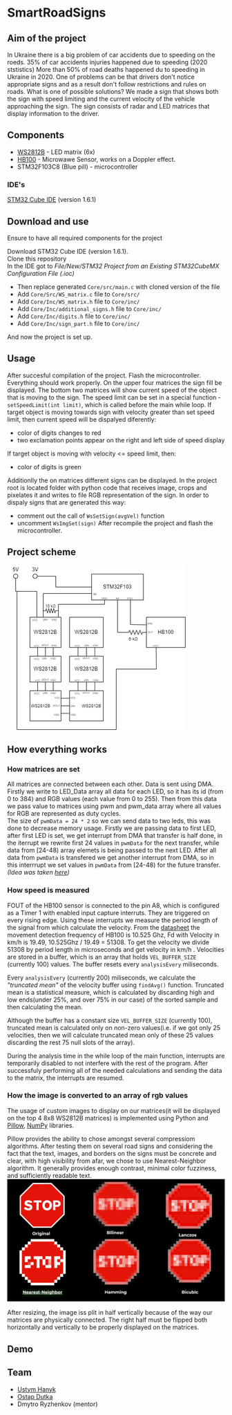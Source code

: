 # SmartRoadSigns

## Aim of the project
In Ukraine there is a big problem of car accidents due to speeding on the roeds. 35% of car accidents injuries happened due to speeding (2020 ststistics)
More than 50% of road deaths happened du to speeding in Ukraine in 2020.
One of problems can be that drivers don't notice appropriate signs and as a result don't follow restrictions and rules on roads.
What is one of possible solutions?
We made a sign that shows both the sign with speed limiting and the current velocity of the vehicle approaching the sign. 
The sign consists of radar and LED matrices that display information to the driver.

## Components
- [WS2812B](https://cdn-shop.adafruit.com/datasheets/WS2812B.pdf) - LED matrix (6x)
- [HB100](https://www.limpkin.fr/public/HB100/HB100_Microwave_Sensor_Module_Datasheet.pdf) - Microwawe Sensor, works on a Doppler effect.
- STM32F103C8 (Blue pill) - microcontroller

### IDE's
[STM32 Cube IDE](https://www.st.com/en/development-tools/stm32cubeide.html) (version 1.6.1)

## Download and use
Ensure to have all required components for the project

Download STM32 Cube IDE (version 1.6.1).<br>
Clone this repository<br>
In the IDE got to *File/New/STM32 Project from an Existing STM32CubeMX Configuration File (.ioc)*
- Then replace generated ```Core/src/main.c``` with cloned version of the file
- Add ```Core/Src/WS_matrix.c``` file to ```Core/src/```
- Add ```Core/Inc/WS_matrix.h``` file to ```Core/inc/```
- Add ```Core/Inc/additional_signs.h``` file to ```Core/inc/```
- Add ```Core/Inc/digits.h``` file to ```Core/inc/```
- Add ```Core/Inc/sign_part.h``` file to ```Core/inc/```

And now the project is set up.

## Usage
After succesful compilation of the project. Flash the microcontroller. Everything should work properly. On the upper four matrices the sign fill be displayed.
The bottom two matrices will show current speed of the object that is moving to the sign.
The speed limit can be set in a special function - ```setSpeedLimit(int limit)```, which is called before the main while loop.
If target object is moving towards sign with velocity greater than set speed limit, then current speed will be dispalyed diferently: 
- color of digits changes to red
- two exclamation points appear on the right and left side of speed display

If target object is moving with velocity <= speed limit, then:
- color of digits is green

Additionlly the on matrices different signs can be displayed. 
In the project root is located folder with python code that receives image, crops and pixelates it and writes to file RGB representation of the sign. 
In order to dispaly signs that are generated this way:
- comment out the call of ```WsSetSign(avgVel)``` function
- uncomment ```WsImgSet(sign)```
After recompile the project and flash the microcontroller.

## Project scheme
![Project scheme](https://github.com/Ostap2003/SmartRoadSigns/blob/main/img/scheme.jpg)

## How everything works
### How matrices are set
All matrices are connected between each other. Data is sent using DMA. Firstly we write to LED_Data array all data for each LED, so it has its id (from 0 to 384) and RGB values (each value from 0 to 255). Then from this data we pass value to matrices using pwm and pwm_data array where all values for RGB are represented as duty cycles.<br>
The size of ```pwmData = 24 * 2``` so we can send data to two leds, this was done to decrease memory usage. Firstly we are passing data to first LED, after first LED is set, we get interrupt from DMA that transfer is half done, in the iterrupt we rewrite first 24 values in ```pwmData``` for the next transfer, while data from \[24-48) array elemets is being passed to the next LED. After all data from ```pwmData``` is transfered we get another interrupt from DMA, so in this interrrupt we set values in ```pwmData``` from \[24-48) for the future transfer.<br>
*(Idea was taken [here](https://www.thevfdcollective.com/blog/stm32-and-sk6812-rgbw-led))*

### How speed is measured
FOUT of the HB100 sensor is connected to the pin A8, which is configured as a Timer 1 with enabled input capture interruts. They are triggered on every rising edge. Using these interrupts we measure the period length of the signal from which calculate the velocity. From the [datasheet](https://www.limpkin.fr/public/HB100/HB100_Microwave_Sensor_Application_Note.pdf) the movement detection frequency of HB100 is 10.525 Ghz, Fd with Velocity in km/h is 19.49, 10.525Ghz / 19.49 = 51308. To get the velocity we divide 51308 by period length in microseconds and get velocity in km/h . Velocities are stored in a buffer, which is an array that holds ```VEL_BUFFER_SIZE``` (currently 100) values. The buffer resets every ```analysisEvery``` miliseconds.

Every ```analysisEvery``` (currently 200) miliseconds, we calculate the *"truncated mean"* of the velocity buffer using ```findAvg()``` function. Truncated mean is a statistical measure, which is calculated by discarding high and low ends(under 25%, and over 75% in our case) of the sorted sample and then calculating the mean.

Although the buffer has a constant size ```VEL_BUFFER_SIZE``` (currently 100), truncated mean is calculated only on non-zero values(i.e. if we got only 25 velocities, then we will calculate truncated mean only of these 25 values discarding the rest 75 null slots of the array).

During the analysis time in the while loop of the main function, interrupts are temporarily disabled to not interfere with the rest of the program. After successfuly performing all of the needed calculations and sending the data to the matrix, the interrupts are resumed.

### How the image is converted to an array of rgb values
The usage of custom images to display on our matrices(it will be displayed on the top 4 8x8 WS2812B matrices) is implemented using Python and [Pillow](https://github.com/python-pillow/Pillow), [NumPy](https://numpy.org/) libraries.

Pillow provides the ability to chose amongst several compressiom algorithms. After testing them on several road signs and considering the fact that the text, images, and borders on the signs must be concrete and clear, with high visibility from afar, we chose to use Nearest-Neighbor algorithm. It generally provides enough contrast, minimal color fuzziness, and sufficiently readable text.
![AlgoComparison](https://github.com/Ostap2003/SmartRoadSigns/blob/main/img/compressionAlgoComparison.jpg)

After resizing, the image iss plit in half vertically because of the way our matrices are physically connected. The right half must be flipped both horizontally and vertically to be properly displayed on the matrices.
## Demo

## Team
- [Ustym Hanyk](https://github.com/UstymHanyk)
- [Ostap Dutka](https://github.com/Ostap2003)
- Dmytro Ryzhenkov (mentor)
